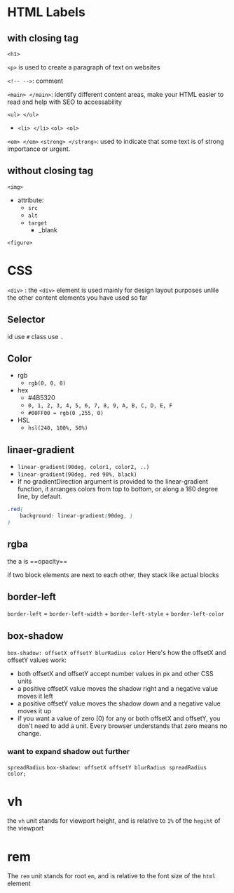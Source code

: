 # HTML Labels

## with closing tag

`<h1>`

`<p>` is used to create a paragraph of text on websites

`<!-- -->`: comment

`<main> </main>`: identify different content areas, make your HTML easier to read and help with SEO to accessability

`<ul> </ul>`
  - `<li> </li>`
`<ol> <ol>`

`<em> </em>`
`<strong> </strong>`: used to indicate that some text is of strong importance or urgent.

## without closing tag

`<img>`

- attribute:
  - `src`
  - `alt`
  - `target`
    - _blank 

`<figure>`

# CSS

`<div>` : the `<div>` element is used mainly for design layout purposes unlile the other content elements you have used so far

## Selector
id use `#`
class use `.`

## Color
- rgb
  - `rgb(0, 0, 0)`
- hex
  - #4B5320
  - `0, 1, 2, 3, 4, 5, 6, 7, 8, 9, A, B, C, D, E, F`
  - `#00FF00 = rgb(0 ,255, 0)`
- HSL
  - `hsl(240, 100%, 50%)`

## linaer-gradient
- `linear-gradient(90deg, color1, color2, ..)`
- `linear-gradient(90deg, red 90%, black)`
- If no gradientDirection argument is provided to the linear-gradient function, it arranges colors from top to bottom, or along a 180 degree line, by default.

```css
.red(
    background: linear-gradient(90deg, )
)
```

## rgba
the a is ==opacity==

if two block elements are next to each other, they stack like actual blocks

## border-left
`border-left` = `border-left-width` + `border-left-style` + `border-left-color`

## box-shadow
`box-shadow: offsetX offsetY blurRadius color`
Here's how the offsetX and offsetY values work:

- both offsetX and offsetY accept number values in px and other CSS units
- a positive offsetX value moves the shadow right and a negative value moves it left
- a positive offsetY value moves the shadow down and a negative value moves it up
- if you want a value of zero (0) for any or both offsetX and offsetY, you don't need to add a unit. Every browser understands that zero means no change.

### want to expand shadow out further
`spreadRadius`
`box-shadow: offsetX offsetY blurRadius spreadRadius color;`



# vh 
the `vh` unit stands for viewport height, and is relative to `1%` of the `hegiht` of the viewport

# rem
The `rem` unit stands for root `em`, and is relative to the font size of the `html` element